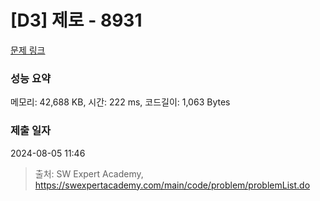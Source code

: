 # [D3] 제로 - 8931 

[문제 링크](https://swexpertacademy.com/main/code/problem/problemDetail.do?contestProbId=AW5jBWLq7jwDFATQ) 

### 성능 요약

메모리: 42,688 KB, 시간: 222 ms, 코드길이: 1,063 Bytes

### 제출 일자

2024-08-05 11:46



> 출처: SW Expert Academy, https://swexpertacademy.com/main/code/problem/problemList.do